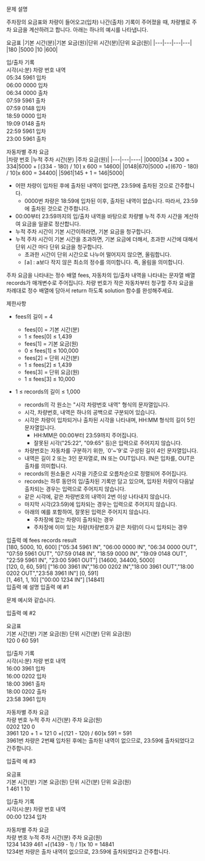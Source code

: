 문제 설명

주차장의 요금표와 차량이 들어오고(입차) 나간(출차) 기록이 주어졌을 때, 차량별로 주차 요금을 계산하려고 합니다. 아래는 하나의 예시를 나타냅니다.

요금표
|기본 시간(분)|기본 요금(원)|단위 시간(분)|단위 요금(원)|
|---|---|---|---|
|180	|5000	|10	|600|
 

입/출차 기록  
시각(시:분)	차량 번호	내역  
05:34	5961	입차  
06:00	0000	입차  
06:34	0000	출차  
07:59	5961	출차  
07:59	0148	입차  
18:59	0000	입차  
19:09	0148	출차  
22:59	5961	입차  
23:00	5961	출차  
   

자동차별 주차 요금  
|차량 번호	|누적 주차 시간(분)	|주차 요금(원)|
|---|---|----|
|0000|34 + 300 = 334|5000 + ⌈(334 - 180) / 10⌉ x 600 = 14600|
|0148|670|5000 +⌈(670 - 180) / 10⌉x 600 = 34400|
|5961|145 + 1 = 146|5000|

- 어떤 차량이 입차된 후에 출차된 내역이 없다면, 23:59에 출차된 것으로 간주합니다.
    - 0000번 차량은 18:59에 입차된 이후, 출차된 내역이 없습니다. 따라서, 23:59에 출차된 것으로 간주합니다.
- 00:00부터 23:59까지의 입/출차 내역을 바탕으로 차량별 누적 주차 시간을 계산하여 요금을 일괄로 정산합니다.
- 누적 주차 시간이 기본 시간이하라면, 기본 요금을 청구합니다.
- 누적 주차 시간이 기본 시간을 초과하면, 기본 요금에 더해서, 초과한 시간에 대해서 단위 시간 마다 단위 요금을 청구합니다.
    - 초과한 시간이 단위 시간으로 나누어 떨어지지 않으면, 올림합니다.
    - ⌈a⌉ : a보다 작지 않은 최소의 정수를 의미합니다. 즉, 올림을 의미합니다.

주차 요금을 나타내는 정수 배열 fees, 자동차의 입/출차 내역을 나타내는 문자열 배열 records가 매개변수로 주어집니다. 차량 번호가 작은 자동차부터 청구할 주차 요금을 차례대로 정수 배열에 담아서 return 하도록 solution 함수를 완성해주세요.

제한사항
- fees의 길이 = 4
    - fees[0] = 기본 시간(분)
    - 1 ≤ fees[0] ≤ 1,439
    - fees[1] = 기본 요금(원)
    - 0 ≤ fees[1] ≤ 100,000
    - fees[2] = 단위 시간(분)
    - 1 ≤ fees[2] ≤ 1,439
    - fees[3] = 단위 요금(원)
    - 1 ≤ fees[3] ≤ 10,000

- 1 ≤ records의 길이 ≤ 1,000
    - records의 각 원소는 "시각 차량번호 내역" 형식의 문자열입니다.
    - 시각, 차량번호, 내역은 하나의 공백으로 구분되어 있습니다.
    - 시각은 차량이 입차되거나 출차된 시각을 나타내며, HH:MM 형식의 길이 5인 문자열입니다.
        - HH:MM은 00:00부터 23:59까지 주어집니다.
        - 잘못된 시각("25:22", "09:65" 등)은 입력으로 주어지지 않습니다.
    - 차량번호는 자동차를 구분하기 위한, `0'~'9'로 구성된 길이 4인 문자열입니다.
    - 내역은 길이 2 또는 3인 문자열로, IN 또는 OUT입니다. IN은 입차를, OUT은 출차를 의미합니다.
    - records의 원소들은 시각을 기준으로 오름차순으로 정렬되어 주어집니다.
    - records는 하루 동안의 입/출차된 기록만 담고 있으며, 입차된 차량이 다음날 출차되는 경우는 입력으로 주어지지 않습니다.
    - 같은 시각에, 같은 차량번호의 내역이 2번 이상 나타내지 않습니다.
    - 마지막 시각(23:59)에 입차되는 경우는 입력으로 주어지지 않습니다.
    - 아래의 예를 포함하여, 잘못된 입력은 주어지지 않습니다.
        - 주차장에 없는 차량이 출차되는 경우
        - 주차장에 이미 있는 차량(차량번호가 같은 차량)이 다시 입차되는 경우

입출력 예
fees	records	result  
[180, 5000, 10, 600]	["05:34 5961 IN", "06:00 0000 IN", "06:34 0000 OUT", "07:59 5961 OUT", "07:59 0148 IN", "18:59 0000 IN", "19:09 0148 OUT", "22:59 5961 IN", "23:00 5961 OUT"]	[14600, 34400, 5000]  
[120, 0, 60, 591]	["16:00 3961 IN","16:00 0202 IN","18:00 3961 OUT","18:00 0202 OUT","23:58 3961 IN"]	[0, 591]  
[1, 461, 1, 10]	["00:00 1234 IN"]	[14841]  
입출력 예 설명
입출력 예 #1

문제 예시와 같습니다.

입출력 예 #2

요금표  
기본 시간(분)	기본 요금(원)	단위 시간(분)	단위 요금(원)  
120	0	60	591
 

입/출차 기록  
시각(시:분)	차량 번호	내역  
16:00	3961	입차  
16:00	0202	입차  
18:00	3961	출차  
18:00	0202	출차   
23:58	3961	입차  
   

자동차별 주차 요금  
차량 번호	누적 주차 시간(분)	주차 요금(원)  
0202	120	0  
3961	120 + 1 = 121	0 +⌈(121 - 120) / 60⌉x 591 = 591  
3961번 차량은 2번째 입차된 후에는 출차된 내역이 없으므로, 23:59에 출차되었다고 간주합니다.  
 

입출력 예 #3  

요금표  
기본 시간(분)	기본 요금(원)	단위 시간(분)	단위 요금(원)  
1	461	1	10  
 

입/출차 기록  
시각(시:분)	차량 번호	내역  
00:00	1234	입차  
 

자동차별 주차 요금  
차량 번호	누적 주차 시간(분)	주차 요금(원)  
1234	1439	461 +⌈(1439 - 1) / 1⌉x 10 = 14841  
1234번 차량은 출차 내역이 없으므로, 23:59에 출차되었다고 간주합니다.  